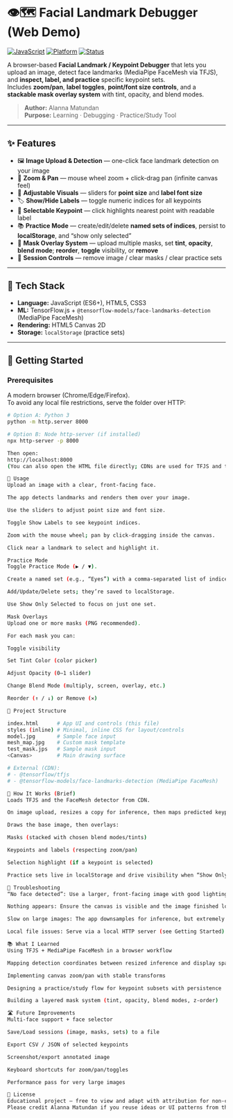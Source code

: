 # 👁️‍🗺️ Facial Landmark Debugger (Web Demo)

[![JavaScript](https://img.shields.io/badge/JavaScript-ES6+-yellow.svg)]()
[![Platform](https://img.shields.io/badge/Platform-Browser-blue.svg)]()
[![Status](https://img.shields.io/badge/Status-Active-brightgreen.svg)]()

A browser-based **Facial Landmark / Keypoint Debugger** that lets you upload an image, detect face landmarks (MediaPipe FaceMesh via TFJS), and **inspect, label, and practice** specific keypoint sets.  
Includes **zoom/pan**, **label toggles**, **point/font size controls**, and a **stackable mask overlay system** with tint, opacity, and blend modes.

> **Author:** Alanna Matundan  
> **Purpose:** Learning · Debugging · Practice/Study Tool

---

## ✨ Features
- 🖼️ **Image Upload & Detection** — one-click face landmark detection on your image
- 🔎 **Zoom & Pan** — mouse wheel zoom + click-drag pan (infinite canvas feel)
- 🔢 **Adjustable Visuals** — sliders for **point size** and **label font size**
- 🏷️ **Show/Hide Labels** — toggle numeric indices for all keypoints
- 🎯 **Selectable Keypoint** — click highlights nearest point with readable label
- 📚 **Practice Mode** — create/edit/delete **named sets of indices**, persist to **localStorage**, and “show only selected”
- 🎨 **Mask Overlay System** — upload multiple masks, set **tint**, **opacity**, **blend mode**; **reorder**, **toggle** visibility, or **remove**
- 🧹 **Session Controls** — remove image / clear masks / clear practice sets

---

## 🧰 Tech Stack
- **Language:** JavaScript (ES6+), HTML5, CSS3  
- **ML:** TensorFlow.js + `@tensorflow-models/face-landmarks-detection` (MediaPipe FaceMesh)  
- **Rendering:** HTML5 Canvas 2D  
- **Storage:** `localStorage` (practice sets)

---

## 🚀 Getting Started
### Prerequisites
A modern browser (Chrome/Edge/Firefox).  
To avoid any local file restrictions, serve the folder over HTTP:

```bash
# Option A: Python 3
python -m http.server 8000

# Option B: Node http-server (if installed)
npx http-server -p 8000

Then open:
http://localhost:8000
(You can also open the HTML file directly; CDNs are used for TFJS and the model, but some browsers restrict local file access, so a local server is recommended.)

📖 Usage
Upload an image with a clear, front-facing face.

The app detects landmarks and renders them over your image.

Use the sliders to adjust point size and font size.

Toggle Show Labels to see keypoint indices.

Zoom with the mouse wheel; pan by click-dragging inside the canvas.

Click near a landmark to select and highlight it.

Practice Mode
Toggle Practice Mode (▶ / ▼).

Create a named set (e.g., “Eyes”) with a comma-separated list of indices: 33, 7, 109

Add/Update/Delete sets; they’re saved to localStorage.

Use Show Only Selected to focus on just one set.

Mask Overlays
Upload one or more masks (PNG recommended).

For each mask you can:

Toggle visibility

Set Tint Color (color picker)

Adjust Opacity (0–1 slider)

Change Blend Mode (multiply, screen, overlay, etc.)

Reorder (↑ / ↓) or Remove (✕)

🧱 Project Structure

index.html      # App UI and controls (this file)
styles (inline) # Minimal, inline CSS for layout/controls
model.jpg       # Sample face input
mesh_map.jpg    # Custom mask template
test_mask.jps   # Sample mask input
<Canvas>        # Main drawing surface

# External (CDN):
# - @tensorflow/tfjs
# - @tensorflow-models/face-landmarks-detection (MediaPipe FaceMesh)

🧪 How It Works (Brief)
Loads TFJS and the FaceMesh detector from CDN.

On image upload, resizes a copy for inference, then maps predicted keypoints back to the original resolution.

Draws the base image, then overlays:

Masks (stacked with chosen blend modes/tints)

Keypoints and labels (respecting zoom/pan)

Selection highlight (if a keypoint is selected)

Practice sets live in localStorage and drive visibility when “Show Only Selected” is enabled.

🧯 Troubleshooting
“No face detected”: Use a larger, front-facing image with good lighting.

Nothing appears: Ensure the canvas is visible and the image finished loading.

Slow on large images: The app downsamples for inference, but extremely large images can still be heavy.

Local file issues: Serve via a local HTTP server (see Getting Started).

📚 What I Learned
Using TFJS + MediaPipe FaceMesh in a browser workflow

Mapping detection coordinates between resized inference and display space

Implementing canvas zoom/pan with stable transforms

Designing a practice/study flow for keypoint subsets with persistence

Building a layered mask system (tint, opacity, blend modes, z-order)

🛣️ Future Improvements
Multi-face support + face selector

Save/Load sessions (image, masks, sets) to a file

Export CSV / JSON of selected keypoints

Screenshot/export annotated image

Keyboard shortcuts for zoom/pan/toggles

Performance pass for very large images

📜 License
Educational project — free to view and adapt with attribution for non-commercial use.
Please credit Alanna Matundan if you reuse ideas or UI patterns from this tool.
